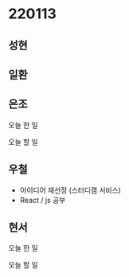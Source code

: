 # 220113

## 성현

## 일환

## 은조

오늘 한 일

오늘 할 일

## 우철

- 아이디어 재선정 (스터디캠 서비스)
- React / js 공부

## 현서

오늘 한 일

오늘 할 일
